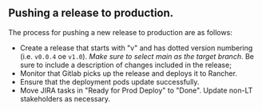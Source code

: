 ## Pushing a release to production.

The process for pushing a new release to production are as follows:

- Create a release that starts with "v" and has dotted version numbering (i.e. `v0.0.4` oe `v1.0`). *Make sure to select main as the target branch*. Be sure to include a description of changes included in the release;  
- Monitor that Gitlab picks up the release and deploys it to Rancher.
- Ensure that the deployment pods update successfully.
- Move JIRA tasks in "Ready for Prod Deploy" to "Done". Update non-LT stakeholders as necessary.
